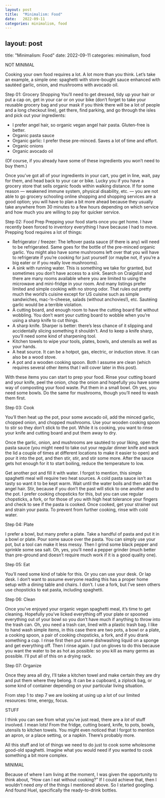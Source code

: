 ```yaml
---
layout: post
title:  "Minimalism: Food"
date:   2022-09-11
categories: minimalism, food
---
```

## layout: post
title: "Minimalism: Food"
date: 2022-09-11
categories: minimalism, food

NOT MINIMAL

Cooking your own food requires a lot. A lot more than you think. Let’s take an example, a simple one: spaghetti with store-bought sauce enhanced with sautéed garlic, onion, and mushrooms with avocado oil.

Step 01: Grocery Shopping
You’ll need to get dressed, tidy up your hair or put a cap on, get in your car or on your bike (don’t forget to take your reusable grocery bag and your mask if you think there will be a lot of people and a long checkout line), get there, find parking, and go through the isles and pick out your ingredients:

- I prefer angel hair, so organic vegan angel hair pasta. Gluten-free is better.  
- Organic pasta sauce  
- Organic garlic: I prefer these pre-minced. Saves a lot of time and effort.  
- Organic onions  
- Organic avocado oil  

(Of course, if you already have some of these ingredients you won’t need to buy them.)

Once you’ve got all of your ingredients in your cart, you get in line, wait, pay for them, and head back to your car or bike. Lucky you if you have a grocery store that sells organic foods within walking distance. If for some reason — weakened immune system, physical disability, etc. — you are not able to go grocery schooling online shopping and shopping services are a good option; you will have to plan a bit more ahead because they usually take anywhere from 30 minutes to a few hours depending on which service and how much you are willing to pay for quicker service.

Step 02: Food Prep
Prepping your food starts once you get home. I have recently been forced to inventory everything I have because I had to move. Prepping food requires a lot of things:

- Refrigerator / freezer: The leftover pasta sauce (if there is any) will need to be refrigerated. Same goes for the bottle of the pre-minced organic garlic. You might also have some mushrooms left over that you will have to refrigerate if you’re cooking for just yourself (or maybe not, if you’re a big eater or if you really love mushrooms).
- A sink with running water. This is something we take for granted, but sometimes you don’t have access to a sink. Search on Craigslist and there are many rooms available where you are limited to using the microwave and mini-fridge in your room. And many listings prefer limited and simple cooking with no strong odor. That rules out pretty much the world’s cuisine except for US cuisine such as simple sandwiches, mac-‘n-cheese, salads (without anchovies!), etc. Sautéing garlic would be a terrible violation.
- A cutting board, and enough room to have the cutting board flat without wobbling. You don’t want your cutting board to wobble when you’re using a sharp knife to cut things.  
- A sharp knife. Sharper is better: there’s less chance of it slipping and accidentally slicing something it shouldn’t. And to keep a knife sharp, you’ll need some kind of sharpening tool.  
- Kitchen towels to wipe your tools, plates, bowls, and utensils as well as your hands.  
- A heat source. It can be a hotpot, gas, electric, or induction stove. It can also be a wood stove.  
- A pot and a wooden cooking spoon. Both I assume are clean (which requires several other items that I will cover later in this post).  

With these items you can start to prep your food. Rinse your cutting board and your knife, peel the onion, chop the onion and hopefully you have some way of composting your food waste. Put them in a small bowl. Oh yes, you need some bowls. Do the same for mushrooms, though you’ll need to wash them first.

Step 03: Cook

You’ll then heat up the pot, pour some avocado oil, add the minced garlic, chopped onion, and chopped mushrooms. Use your wooden cooking spoon to stir so they don’t stick to the pot. While it is cooking, you want to rinse your knife and cutting board and put them away to dry.

Once the garlic, onion, and mushrooms are sautéed to your liking, open the pasta sauce (you might need to take out your regular dinner knife and wack the lid a couple of times at different locations to make it easier to open) and pour it into the pot, and then stir, stir, and stir some more. After the sauce gets hot enough for it to start boiling, reduce the temperature to low.

Get another pot and fill it with water. I forgot to mention, this simple spaghetti meal will require two heat sources. A cold pasta sauce isn’t as tasty so want it to be kept warm. Wait until the water boils and then add the angel hair. Stir, because if you don’t the past will stick to one another and to the pot. I prefer cooking chopsticks for this, but you can use regular chopsticks, a fork, or for those of you with high heat tolerance your fingers and check to see if the pasta is cooked. Once cooked, get your strainer out and strain your pasta. To prevent from further cooking, rinse with cold water.

Step 04: Plate

I prefer a bowl, but many prefer a plate. Take a handful of pasta and put it in a bowl or plate. Pour some sauce over the pasta. You can simply use your pot, but a tool can make it less messy. Then I grind some black pepper and sprinkle some sea salt. Oh, yes, you’ll need a pepper grinder (much better than pre-ground and doesn’t require much work if it is a good quality one).

Step 05: Eat

You’ll need some kind of table for this. Or you can use your desk. Or lap desk. I don’t want to assume everyone reading this has a proper home setup with a dining table and chairs. I don’t. I use a fork, but I’ve seen others use chopsticks to eat pasta, including spaghetti.

Step 06: Clean

Once you’ve enjoyed your organic vegan spaghetti meal, it’s time to get cleaning. Hopefully you’ve licked everything off your plate or spooned everything out of your bowl so you don’t have much if anything to throw into the trash can. Oh, you need a trash can, lined with a plastic trash bag. I like to hand wash simple items, in this case there are two pots, a bowl or a plate, a cooking spoon, a pair of cooking chopsticks, a fork, and if you drank something a cup. I rinse first then put some dishwashing liquid on a sponge and get everything off. Then I rinse again. I put on gloves to do this because you want the water to be as hot as possible: so you kill as many germs as possible. I’ll put all of this on a drying rack.

Step 07: Organize

Once they area all dry, I’ll take a kitchen towel and make certain they are dry and put them where they belong. It can be a cupboard, a ziplock bag, or some kind of container depending on your particular living situation.

From step 1 to step 7 we are looking at using up a lot of our limited resources: time, energy, focus.

STUFF

I think you can see from what you’ve just read, there are a *lot* of stuff involved. I mean lots! From the fridge, cutting board, knife, to pots, bowls, utensils to kitchen towels. You might even noticed that I forgot to mention an apron, or a place setting, or a napkin. There’s probably more.

All this stuff and lot of things we need to do just to cook some wholesome good-old spaghetti. Imagine what you would need if you wanted to cook something a bit more complex.

MINIMAL

Because of where I am living at the moment, I was given the opportunity to think about, “How can I eat without cooking?” If I could achieve that, then I wouldn’t need *any* of the things I mentioned above. So I started googling. And found Huel, specifically the ready-to-drink bottles.